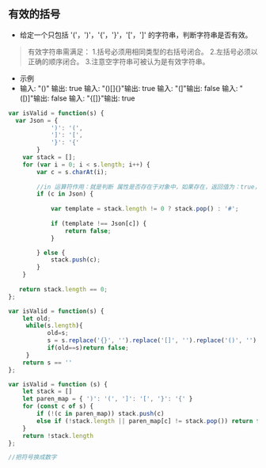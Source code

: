 ## 有效的括号
 * 给定一个只包括 '('，')'，'{'，'}'，'['，']' 的字符串，判断字符串是否有效。

>有效字符串需满足：
>1.括号必须用相同类型的右括号闭合。
>2.左括号必须以正确的顺序闭合。
>3.注意空字符串可被认为是有效字符串。

 * 示例
 * 输入: "()" 输出: true  输入: "()[]{}"输出: true   输入: "(]"输出: false  输入: "([)]"输出: false  输入: "{[]}"输出: true
 
```javascript
var isValid = function(s) {
  var Json = {
            ')': '(',
            ']': '[',
            '}': '{'
        }
    var stack = [];
    for (var i = 0; i < s.length; i++) {
        var c = s.charAt(i);
        
		//in 运算符作用：就是判断 属性是否存在于对象中，如果存在，返回值为：true，反之则为：false
        if (c in Json) {
			
            var template = stack.length != 0 ? stack.pop() : '#';
			
            if (template !== Json[c]) {
                return false;
            }

        } else {
            stack.push(c);
        }
    }
    
   return stack.length == 0;
};
```

```javascript
var isValid = function(s) {
    let old;
     while(s.length){
           old=s;
           s = s.replace('{}', '').replace('[]', '').replace('()', '');
           if(old==s)return false;
     }
    return s == ''
};
```

```javascript
var isValid = function (s) {
    let stack = []
    let paren_map = { ')': '(', ']': '[', '}': '{' }
    for (const c of s) {
        if (!(c in paren_map)) stack.push(c)
        else if (!stack.length || paren_map[c] != stack.pop()) return false
    }
    return !stack.length
};     
```

```javascript
//把符号换成数字
```
